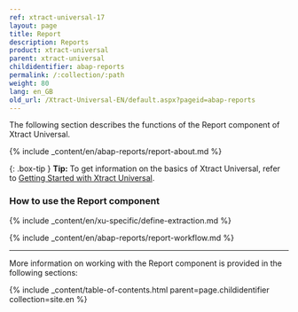 ```yaml
---
ref: xtract-universal-17
layout: page
title: Report
description: Reports
product: xtract-universal
parent: xtract-universal
childidentifier: abap-reports
permalink: /:collection/:path
weight: 80
lang: en_GB
old_url: /Xtract-Universal-EN/default.aspx?pageid=abap-reports
---
```

The following section describes the functions of the Report component of Xtract Universal. <br>

{% include _content/en/abap-reports/report-about.md %}
 
{: .box-tip }
**Tip:** To get information on the basics of Xtract Universal, refer to [Getting Started with Xtract Universal](./getting-started).

### How to use the Report component
{% include _content/en/xu-specific/define-extraction.md %}

{% include _content/en/abap-reports/report-workflow.md %}


---

More information on working with the Report component is provided in the following sections:

{% include _content/table-of-contents.html parent=page.childidentifier collection=site.en %}

